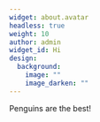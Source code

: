 ```yaml
---
widget: about.avatar
headless: true
weight: 10
author: admin
widget_id: Hi
design:
  background:
    image: ""
    image_darken: ""
---
```

Penguins are the best!